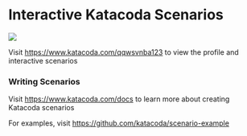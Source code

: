 # Interactive Katacoda Scenarios

[![](http://shields.katacoda.com/katacoda/qqwsvnba123/count.svg)](https://www.katacoda.com/qqwsvnba123 "Get your profile on Katacoda.com")

Visit https://www.katacoda.com/qqwsvnba123 to view the profile and interactive scenarios

### Writing Scenarios
Visit https://www.katacoda.com/docs to learn more about creating Katacoda scenarios

For examples, visit https://github.com/katacoda/scenario-example
